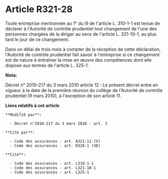 # Article R321-28

Toute entreprise mentionnée au 1° du III de l'article L. 310-1-1 est tenue de déclarer à l'Autorité de contrôle prudentiel
tout changement de l'une des personnes chargées de la diriger au sens de l'article L. 321-10-1, au plus tard le jour de ce
changement. 

Dans un délai de trois mois à compter de la réception de cette déclaration, l'Autorité de contrôle prudentiel fait savoir à
l'entreprise si ce changement est de nature à entraîner la mise en œuvre des compétences dont elle dispose aux termes de
l'article L. 325-1.

**Nota:**

Décret n° 2010-217 du 3 mars 2010 article 12 : Le présent décret entre en vigueur à la date de la première réunion du collège
de l'Autorité de contrôle prudentiel (9 mars 2010), à l'exception de son article 11.

**Liens relatifs à cet article**

	**Modifié par**:

	  - Décret n°2010-217 du 3 mars 2010 - art. 3

	**Cité par**:

	  - Code des assurances - art. A321-11 (V)
	  - Code des assurances - art. R328-1 (VD)

	**Cite**:

	  - Code des assurances - art. L310-1-1
	  - Code des assurances - art. L321-10-1
	  - Code des assurances - art. L325-1
